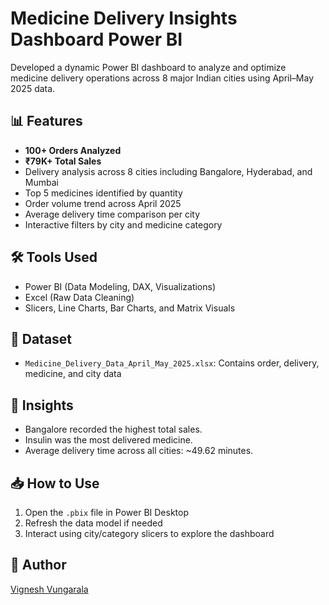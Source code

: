 # Medicine Delivery Insights Dashboard Power BI
Developed a dynamic Power BI dashboard to analyze and optimize medicine delivery operations across 8 major Indian cities using April–May 2025 data.

## 📊 Features
- **100+ Orders Analyzed**
- **₹79K+ Total Sales**
- Delivery analysis across 8 cities including Bangalore, Hyderabad, and Mumbai
- Top 5 medicines identified by quantity
- Order volume trend across April 2025
- Average delivery time comparison per city
- Interactive filters by city and medicine category

## 🛠 Tools Used
- Power BI (Data Modeling, DAX, Visualizations)
- Excel (Raw Data Cleaning)
- Slicers, Line Charts, Bar Charts, and Matrix Visuals

## 📁 Dataset
- `Medicine_Delivery_Data_April_May_2025.xlsx`: Contains order, delivery, medicine, and city data

## 📎 Insights
- Bangalore recorded the highest total sales.
- Insulin was the most delivered medicine.
- Average delivery time across all cities: ~49.62 minutes.

## 📥 How to Use
1. Open the `.pbix` file in Power BI Desktop
2. Refresh the data model if needed
3. Interact using city/category slicers to explore the dashboard

## 🔗 Author
[Vignesh Vungarala](https://www.linkedin.com/in/vigneshvungarala)
